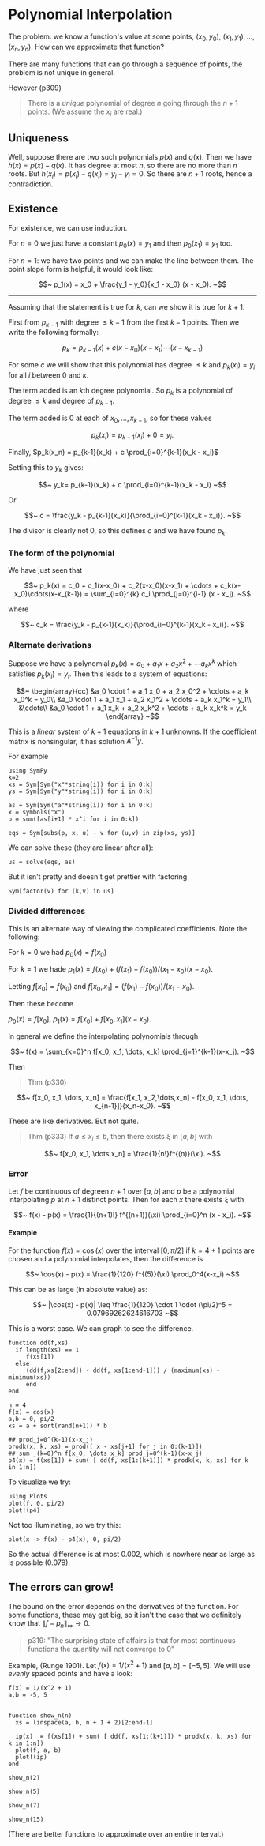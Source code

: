 # Polynomial Interpolation

The problem: we know a function's value at some points, $(x_0, y_0)$, $(x_1, y_1), \dots, (x_n, y_n)$. How can we approximate that function?


There are many functions that can go through a sequence of points, the problem is not unique in general.

However (p309)

> There is a *unique* polynomial of degree $n$ going through the $n+1$ points. (We assume the $x_i$ are real.)

## Uniqueness

Well, suppose there are two such polynomials $p(x)$ and $q(x)$. Then we have $h(x) = p(x) - q(x)$. It has degree at most $n$, so there are no more than $n$ roots. But $h(x_i) = p(x_i) - q(x_i) = y_i - y_i = 0$. So there are $n+1$ roots, hence a contradiction.


## Existence

For existence, we can use induction.

For $n=0$ we just have a constant $p_0(x) = y_1$ and then $p_0(x_1) = y_1$ too.

For $n=1$: we have two points and we can make the line between them. The point slope form is helpful, it would look like:

$$~
p_1(x) = x_0 + \frac{y_1 - y_0}{x_1 - x_0} (x - x_0).
~$$

----

Assuming that the statement is true for $k$, can we show it is true for $k+1$.

First from $p_{k-1}$ with degree $\leq k-1$ from the first $k-1$ points. Then we write the following formally:

$$~
p_k = p_{k-1}(x) + c(x-x_0)(x-x_1)\cdots (x - x_{k-1})
~$$

For some $c$ we will show that this polynomial has degree $\leq k$ and $p_k(x_i) =y_i$ for all $i$ between $0$ and $k$.

The term added is an $k$th degree polynomial. So $p_k$ is a polynomial
of degree $\leq k$ and degree of $p_{k-1}$.

The term added is $0$ at each of $x_0, \dots, x_{k-1}$, so for these values

$$~
p_k(x_i) = p_{k-1}(x_i) + 0 = y_i.
~$$

Finally, $p_k(x_n) = p_{k-1}(x_k) + c \prod_{i=0}^{k-1}(x_k - x_i)$

Setting this to $y_k$ gives:

$$~
y_k=  p_{k-1}(x_k) + c \prod_{i=0}^{k-1}(x_k - x_i)
~$$

Or

$$~
c = \frac{y_k - p_{k-1}(x_k)}{\prod_{i=0}^{k-1}(x_k - x_i)}.
~$$

The divisor is clearly not $0$, so this defines $c$ and we have found $p_k$.

### The form of the polynomial

We have just seen that

$$~
p_k(x) = c_0 + c_1(x-x_0) + c_2(x-x_0)(x-x_1) + \cdots + c_k(x-x_0)\cdots(x-x_{k-1}) =
\sum_{i=0}^{k} c_i \prod_{j=0}^{i-1} (x - x_j).
~$$

where

$$~
c_k = \frac{y_k - p_{k-1}(x_k)}{\prod_{i=0}^{k-1}(x_k - x_i)}.
~$$


### Alternate derivations

Suppose we have a polynomial $p_k(x) = a_0 + a_1x + a_2x^2 + \cdots a_k x^k$ which satisfies $p_k(x_i) = y_i$. Then this leads to a system of equations:

$$~
\begin{array}{cc}
&a_0 \cdot 1 + a_1 x_0 + a_2 x_0^2 + \cdots + a_k x_0^k = y_0\\
&a_0 \cdot 1 + a_1 x_1 + a_2 x_1^2 + \cdots + a_k x_1^k = y_1\\
&\cdots\\
&a_0 \cdot 1 + a_1 x_k + a_2 x_k^2 + \cdots + a_k x_k^k = y_k
\end{array}
~$$

This is a *linear* system of $k+1$ equations in $k+1$ unknowns. If the coefficient matrix is nonsingular, it has solution $A^{-1}y$.

For example

```
using SymPy
k=2
xs = Sym[Sym("x"*string(i)) for i in 0:k]
ys = Sym[Sym("y"*string(i)) for i in 0:k]

as = Sym[Sym("a"*string(i)) for i in 0:k]
x = symbols("x")
p = sum([as[i+1] * x^i for i in 0:k])

eqs = Sym[subs(p, x, u) - v for (u,v) in zip(xs, ys)]
```

We can solve these (they are linear after all):

```
us = solve(eqs, as)
```

But it isn't pretty and doesn't get prettier with factoring

```
Sym[factor(v) for (k,v) in us]
```

### Divided differences

This is an alternate way of viewing the complicated coefficients. Note the following:

For $k=0$ we had $p_0(x) = f(x_0)$

For $k=1$ we hade $p_1(x) = f(x_0)  + (f(x_1) - f(x_0)) / (x_1 - x_0) (x - x_0)$.

Letting $f[x_0] = f(x_0)$ and $f[x_0, x_1] =  (f(x_1) - f(x_0)) / (x_1 - x_0)$.

Then these become

$p_0(x) = f[x_0]$, $p_1(x) = f[x_0] + f[x_0,x_1](x-x_0)$. 

In general we define the interpolating polynomials through

$$~
f(x) = \sum_{k=0}^n f[x_0, x_1, \dots, x_k] \prod_{j=1}^{k-1}(x-x_j).
~$$

Then

> Thm (p330)

$$~
f[x_0, x_1, \dots, x_n] = \frac{f[x_1, x_2,\dots,x_n] - f[x_0, x_1, \dots, x_{n-1}]}{x_n-x_0}.
~$$

These are like derivatives. But not quite.

> Thm (p333) If $a \leq x_i \leq b$, then there exists $\xi$ in $[a,b]$ with

$$~
f[x_0, x_1, \dots,x_n] = \frac{1}{n!}f^{(n)}(\xi).
~$$


### Error

Let $f$ be continuous of degreen $n+1$ over $[a,b]$ and $p$ be a polynomial interpolating $p$ at $n+1$ distinct points. Then for each $x$ there exists $\xi$ with

$$~
f(x) - p(x) = \frac{1}{(n+1)!} f^{(n+1)}(\xi) \prod_{i=0}^n (x - x_i).
~$$


#### Example

For the function $f(x) = \cos(x)$ over the interval $[0, \pi/2]$ if $k=4+1$ points are chosen and a polynomial interpolates, then the difference is

$$~
\cos(x) - p(x) = \frac{1}{120} f^{(5)}(\xi) \prod_0^4(x-x_i)
~$$

This can be as large (in absolute value) as:

$$~
|\cos(x) - p(x)| \leq \frac{1}{120} \cdot 1 \cdot  (\pi/2)^5 = 0.07969262624616703
~$$

This is a worst case. We can graph to see the difference.

```
function dd(f,xs)
  if length(xs) == 1
     f(xs[1])
  else
	 (dd(f,xs[2:end]) - dd(f, xs[1:end-1])) / (maximum(xs) - minimum(xs))
	 end
end
```

```
n = 4
f(x) = cos(x)
a,b = 0, pi/2
xs = a + sort(rand(n+1)) * b

## prod_j=0^(k-1)(x-x_j)
prodk(x, k, xs) = prod([ x - xs[j+1] for j in 0:(k-1)])
## sum _(k=0)^n f[x_0, \dots x_k] prod_j=0^(k-1)(x-x_j)
p4(x) = f(xs[1]) + sum( [ dd(f, xs[1:(k+1)]) * prodk(x, k, xs) for k in 1:n])
```

To visualize we try:

```
using Plots
plot(f, 0, pi/2)
plot!(p4)
```

Not too illuminating, so we try this:

```
plot(x -> f(x) - p4(x), 0, pi/2)
```


So the actual difference is at most $0.002$, which is nowhere near as
large as is possible ($0.079$).


## The errors can grow!

The bound on the error depends on the derivatives of the function. For some functions, these may get big, so it isn't the case that we definitely know that $\| f -p_n \|_\infty \rightarrow 0$.

> p319: "The surprising state of affairs is that for most continuous functions the quantity will not converge to 0"

Example, (Runge 1901). Let $f(x) = 1/(x^2+1)$ and $[a,b] = [-5,5]$. We will use *evenly* spaced points and have a look:

```
f(x) = 1/(x^2 + 1)
a,b = -5, 5


function show_n(n)
  xs = linspace(a, b, n + 1 + 2)[2:end-1]

  ip(x)  = f(xs[1]) + sum( [ dd(f, xs[1:(k+1)]) * prodk(x, k, xs) for k in 1:n])
  plot(f, a, b)
  plot!(ip)
end

show_n(2)
```

```
show_n(5)
```

```
show_n(7)
```

```
show_n(15)
```



(There are better functions to approximate over an entire interval.)
